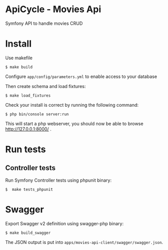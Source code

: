 ApiCycle - Movies Api
=====================

Symfony API to handle movies CRUD

# Install

Use makefile

```
$ make build
```

Configure `app/config/parameters.yml` to enable access to your database

Then create schema and load fixtures:

```
$ make load_fixtures
```

Check your install is correct by running the following command:
```
$ php bin/console server:run
```

This will start a php webserver, you should now be able to browse http://127.0.0.1:8000/ .

# Run tests

## Controller tests

Run Symfony Controller tests using phpunit binary:

```
$  make tests_phpunit
```

# Swagger

Export Swagger v2 definition using swagger-php binary:

```
$ make build_swagger
```

The JSON output is put into `apps/movies-api-client/swagger/swagger.json`.